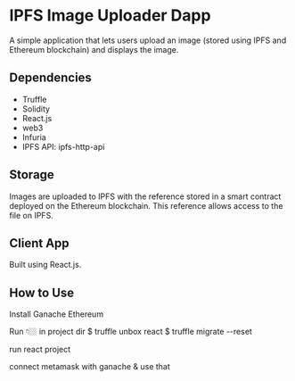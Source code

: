 # IPFS Image Uploader Dapp
A simple application that lets users upload an image (stored using IPFS and Ethereum blockchain) and displays the image.

## Dependencies
- Truffle
- Solidity
- React.js
- web3
- Infuria
- IPFS API: ipfs-http-api

## Storage
Images are uploaded to IPFS with the reference stored in a smart contract deployed on the Ethereum blockchain. This reference allows access to the file on IPFS.

## Client App
Built using React.js.


## How to Use

Install Ganache Ethereum

Run 👇🏼 in project dir
$ truffle unbox react
$ truffle migrate --reset

run react project

connect metamask with ganache & use that
